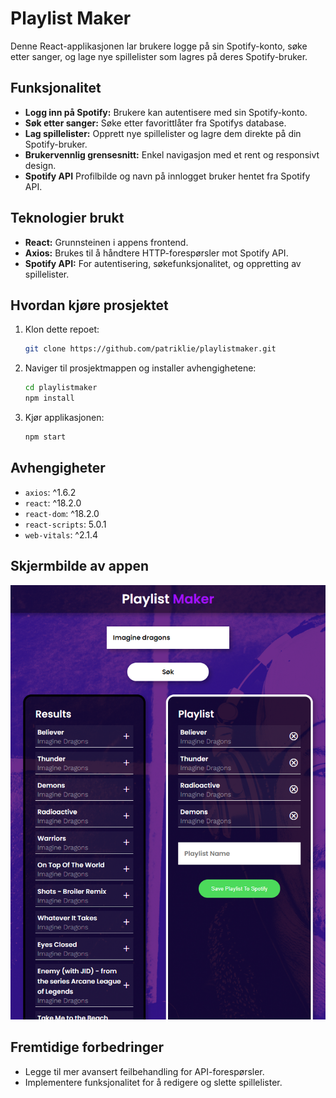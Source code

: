 # Playlist Maker

Denne React-applikasjonen lar brukere logge på sin Spotify-konto, søke etter sanger, og lage nye spillelister som lagres på deres Spotify-bruker.

## Funksjonalitet

- **Logg inn på Spotify:** Brukere kan autentisere med sin Spotify-konto.
- **Søk etter sanger:** Søke etter favorittlåter fra Spotifys database.
- **Lag spillelister:** Opprett nye spillelister og lagre dem direkte på din Spotify-bruker.
- **Brukervennlig grensesnitt:** Enkel navigasjon med et rent og responsivt design.
- **Spotify API** Profilbilde og navn på innlogget bruker hentet fra Spotify API.

## Teknologier brukt

- **React:** Grunnsteinen i appens frontend.
- **Axios:** Brukes til å håndtere HTTP-forespørsler mot Spotify API.
- **Spotify API:** For autentisering, søkefunksjonalitet, og oppretting av spillelister.

## Hvordan kjøre prosjektet

1. Klon dette repoet:
    ```bash
    git clone https://github.com/patriklie/playlistmaker.git
    ```
2. Naviger til prosjektmappen og installer avhengighetene:
    ```bash
    cd playlistmaker
    npm install
    ```
3. Kjør applikasjonen:
    ```bash
    npm start
    ```

## Avhengigheter

- `axios`: ^1.6.2
- `react`: ^18.2.0
- `react-dom`: ^18.2.0
- `react-scripts`: 5.0.1
- `web-vitals`: ^2.1.4

## Skjermbilde av appen
![Eksempel på playlist](img/Playlist_example.png)

## Fremtidige forbedringer

- Legge til mer avansert feilbehandling for API-forespørsler.
- Implementere funksjonalitet for å redigere og slette spillelister.
